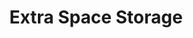 ---
title: "Extra Space Storage"
url: /mesa/extra-space-storage-east-southern-avenue/
shop: Mieten
---